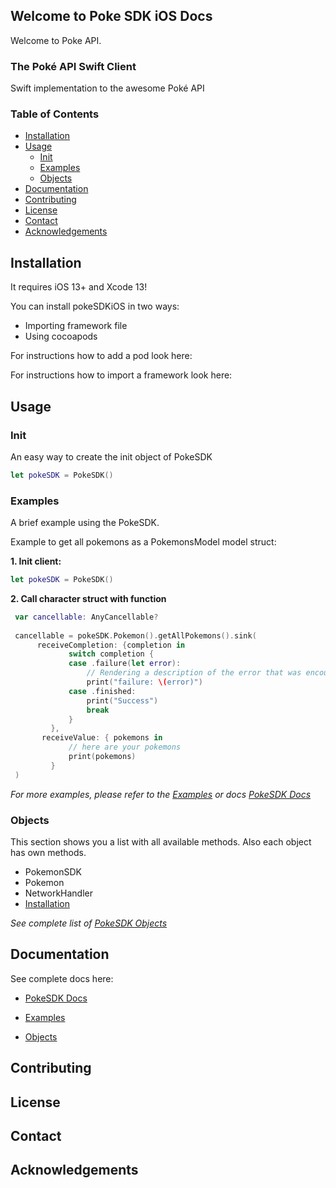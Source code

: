 ## Welcome to Poke SDK iOS Docs

Welcome to Poke API.


### The Poké API Swift Client

Swift implementation to the awesome Poké API


### Table of Contents 

- [Installation](#installation)
- [Usage](#usage)
  - [Init](#init)
  - [Examples](#examples)
  - [Objects](#objects)
- [Documentation](#documentation)
- [Contributing](#contributing)
- [License](#license)
- [Contact](#contact)
- [Acknowledgements](#Acknowledgements)


<!-- INSTALLATION -->
## Installation

It requires iOS 13+ and Xcode 13!

You can install pokeSDKiOS in two ways: 

- Importing framework file
- Using cocoapods 

For instructions how to add a pod look here:

For instructions how to import a framework look here: 


<!-- USAGE EXAMPLES -->
## Usage

### Init

An easy way to create the init object of PokeSDK

```swift
let pokeSDK = PokeSDK()
```

### Examples

A brief example using the PokeSDK.

Example to get all pokemons as a PokemonsModel model struct:

**1. Init client:**
```swift
let pokeSDK = PokeSDK()
```

**2. Call character struct with function**
```swift
 var cancellable: AnyCancellable?
    
 cancellable = pokeSDK.Pokemon().getAllPokemons().sink(
      receiveCompletion: {completion in
             switch completion {
             case .failure(let error):
                 // Rendering a description of the error that was encountered:
                 print("failure: \(error)")
             case .finished:
                 print("Success")
                 break
             }
         },
       receiveValue: { pokemons in
             // here are your pokemons
             print(pokemons)
         }
 )
```

*For more examples, please refer to the [Examples](docs/examples.md) or docs [PokeSDK Docs](https://mahia113.github.io/pokeSDKiOS/)*


### Objects

This section shows you a list with all available methods. Also each object has own methods. 

- PokemonSDK
- Pokemon
- NetworkHandler
- [Installation](#installation)

*See complete list of [PokeSDK Objects](docs/objects.md)*

## Documentation

See complete docs here: 

- [PokeSDK Docs](https://mahia113.github.io/pokeSDKiOS/)

- [Examples](docs/examples.md)

- [Objects](docs/objects.md)

## Contributing

## License

## Contact

## Acknowledgements

